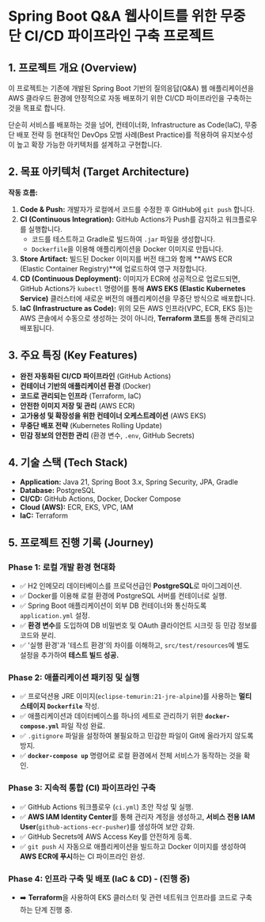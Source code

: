 # Spring Boot Q&A 웹사이트를 위한 무중단 CI/CD 파이프라인 구축 프로젝트

## 1. 프로젝트 개요 (Overview)

이 프로젝트는 기존에 개발된 Spring Boot 기반의 질의응답(Q&A) 웹 애플리케이션을 AWS 클라우드 환경에 안정적으로 자동 배포하기 위한 CI/CD 파이프라인을 구축하는 것을 목표로 합니다.

단순히 서비스를 배포하는 것을 넘어, 컨테이너화, Infrastructure as Code(IaC), 무중단 배포 전략 등 현대적인 DevOps 모범 사례(Best Practice)를 적용하여 유지보수성이 높고 확장 가능한 아키텍처를 설계하고 구현합니다.

## 2. 목표 아키텍처 (Target Architecture)

**작동 흐름:**
1.  **Code & Push:** 개발자가 로컬에서 코드를 수정한 후 GitHub에 `git push` 합니다.
2.  **CI (Continuous Integration):** GitHub Actions가 Push를 감지하고 워크플로우를 실행합니다.
    - 코드를 테스트하고 Gradle로 빌드하여 `.jar` 파일을 생성합니다.
    - `Dockerfile`을 이용해 애플리케이션을 Docker 이미지로 만듭니다.
3.  **Store Artifact:** 빌드된 Docker 이미지를 버전 태그와 함께 **AWS ECR (Elastic Container Registry)**에 업로드하여 영구 저장합니다.
4.  **CD (Continuous Deployment):** 이미지가 ECR에 성공적으로 업로드되면, GitHub Actions가 `kubectl` 명령어를 통해 **AWS EKS (Elastic Kubernetes Service)** 클러스터에 새로운 버전의 애플리케이션을 무중단 방식으로 배포합니다.
5.  **IaC (Infrastructure as Code):** 위의 모든 AWS 인프라(VPC, ECR, EKS 등)는 AWS 콘솔에서 수동으로 생성하는 것이 아니라, **Terraform 코드**를 통해 관리되고 배포됩니다.

## 3. 주요 특징 (Key Features)

- **완전 자동화된 CI/CD 파이프라인** (GitHub Actions)
- **컨테이너 기반의 애플리케이션 환경** (Docker)
- **코드로 관리되는 인프라** (Terraform, IaC)
- **안전한 이미지 저장 및 관리** (AWS ECR)
- **고가용성 및 확장성을 위한 컨테이너 오케스트레이션** (AWS EKS)
- **무중단 배포 전략** (Kubernetes Rolling Update)
- **민감 정보의 안전한 관리** (환경 변수, `.env`, GitHub Secrets)

## 4. 기술 스택 (Tech Stack)

- **Application:** Java 21, Spring Boot 3.x, Spring Security, JPA, Gradle
- **Database:** PostgreSQL
- **CI/CD:** GitHub Actions, Docker, Docker Compose
- **Cloud (AWS):** ECR, EKS, VPC, IAM
- **IaC:** Terraform

## 5. 프로젝트 진행 기록 (Journey)

### Phase 1: 로컬 개발 환경 현대화
- ✅ H2 인메모리 데이터베이스를 프로덕션급인 **PostgreSQL**로 마이그레이션.
- ✅ Docker를 이용해 로컬 환경에 PostgreSQL 서버를 컨테이너로 실행.
- ✅ Spring Boot 애플리케이션이 외부 DB 컨테이너와 통신하도록 `application.yml` 설정.
- ✅ **환경 변수**를 도입하여 DB 비밀번호 및 OAuth 클라이언트 시크릿 등 민감 정보를 코드와 분리.
- ✅ '실행 환경'과 '테스트 환경'의 차이를 이해하고, `src/test/resources`에 별도 설정을 추가하여 **테스트 빌드 성공.**

### Phase 2: 애플리케이션 패키징 및 실행
- ✅ 프로덕션용 JRE 이미지(`eclipse-temurin:21-jre-alpine`)를 사용하는 **멀티 스테이지 `Dockerfile`** 작성.
- ✅ 애플리케이션과 데이터베이스를 하나의 세트로 관리하기 위한 **`docker-compose.yml`** 파일 작성 완료.
- ✅ `.gitignore` 파일을 설정하여 불필요하고 민감한 파일이 Git에 올라가지 않도록 방지.
- ✅ **`docker-compose up`** 명령어로 로컬 환경에서 전체 서비스가 동작하는 것을 확인.

### Phase 3: 지속적 통합 (CI) 파이프라인 구축
- ✅ GitHub Actions 워크플로우 (`ci.yml`) 초안 작성 및 실행.
- ✅ **AWS IAM Identity Center**를 통해 관리자 계정을 생성하고, **서비스 전용 IAM User**(`github-actions-ecr-pusher`)를 생성하여 보안 강화.
- ✅ GitHub Secrets에 AWS Access Key를 안전하게 등록.
- ✅ `git push` 시 자동으로 애플리케이션을 빌드하고 Docker 이미지를 생성하여 **AWS ECR에 푸시**하는 CI 파이프라인 완성.

### Phase 4: 인프라 구축 및 배포 (IaC & CD) - (진행 중)
- ➡️ **Terraform**을 사용하여 EKS 클러스터 및 관련 네트워크 인프라를 코드로 구축하는 단계 진행 중.
